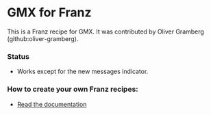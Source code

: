 # GMX for Franz
This is a Franz recipe for GMX. It was contributed by Oliver Gramberg (github:oliver-gramberg).

### Status
* Works except for the new messages indicator.

### How to create your own Franz recipes:
* [Read the documentation](https://github.com/meetfranz/plugins)

